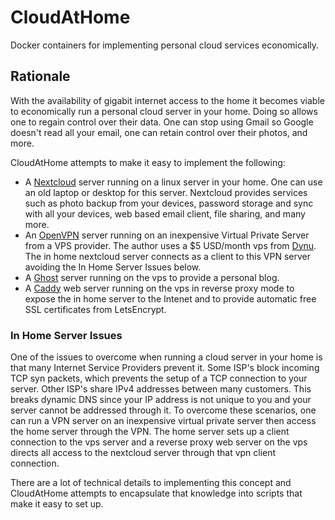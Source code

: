 # CloudAtHome
Docker containers for implementing personal cloud services economically.

## Rationale

With the availability of gigabit internet access to the home it becomes viable to economically
run a personal cloud server in your home. Doing so allows one to regain control over their data.
One can stop using Gmail so Google doesn't read all your email, one can retain control over their
photos, and more.

CloudAtHome attempts to make it easy to implement the following:
* A [Nextcloud](https://nextcloud.com) server running on a linux server in your home. One can
use an old laptop or desktop for this server. Nextcloud provides services such as photo 
backup from your devices, password storage and sync with all your devices, web based email
client, file sharing, and many more.
* An [OpenVPN](https://openvpn.net) server running on an inexpensive Virtual Private Server
from a VPS provider. The author uses a $5 USD/month vps from [Dynu](https://www.dynu.com). The
in home nextcloud server connects as a client to this VPN server avoiding the In Home Server
Issues below.
* A [Ghost](https://ghost.org) server running on the vps to provide a personal blog.
* A [Caddy](https://caddyserver.com) web server running on the vps in reverse proxy mode to expose
the in home server to the Intenet and to provide automatic free SSL certificates from LetsEncrypt.

### In Home Server Issues

One of the issues to overcome when running a cloud server in your home is that many Internet
Service Providers prevent it. Some ISP's block incoming TCP syn packets, which prevents the setup
of a TCP connection to your server. Other ISP's share IPv4 addresses between many customers. This 
breaks dynamic DNS since your IP address is not unique to you and your server cannot be addressed 
through it. To overcome these scenarios, one can run a VPN server on an inexpensive virtual private 
server then access the home server through the VPN. The home server sets up a client connection to 
the vps server and a reverse proxy web server on the vps directs all access to the nextcloud server 
through that vpn client connection.

There are a lot of technical details to implementing this concept and CloudAtHome attempts to encapsulate
that knowledge into scripts that make it easy to set up.
